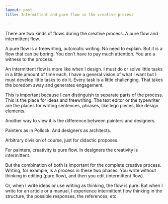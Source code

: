 ```yaml
---
layout: post
title: Intermittent and pure flow in the creative process

---
```

There are two kinds of flows during the creative process. A pure flow and intermittent flow.

A pure flow is a freewriting, automatic writing. No need to explain. But it is a flow that can be boring. You don’t have to pay much attention. You are a witness to the process.

An intermittent flow is more like when I design. I must do or solve little tasks in a little amount of time each. I have a general vision of what I want but I must develop little tasks to do it. Every task is a little challenging. That takes the boredom away and generates engagement.

This is important because I can distinguish to separate parts of the process. This is the place for ideas and freewriting. The text editor or the typewriter are the places for writing sentences, phrases, like lego pieces, like design elements.

Another way to view it is the difference between painters and designers.

Painters as in Pollock. And designers as architects.

Arbitrary division of course, just for didactic proposes.

For painters, creativity is pure flow. In designers the creativity is intermittent.

But the combination of both is important for the complete creative process. Writing, for example, is a process in these two phases. You write without thinking in editing (pure flow), and then you edit (intermittent flow).

Or, when I write ideas or use writing as thinking, the flow is pure. But when I write for an article or a manual, I experience intermittent flow thinking in the structure, the possible responses, the references, etc.